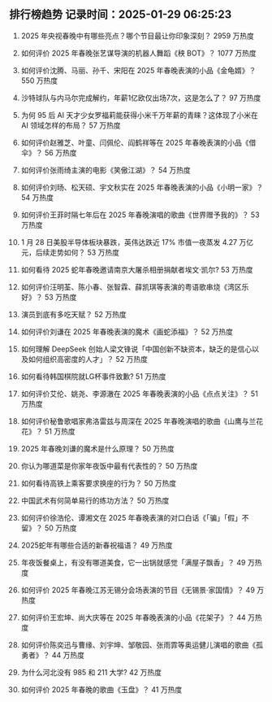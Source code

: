 
## 排行榜趋势 记录时间：2025-01-29 06:25:23
  
  1. 2025 年央视春晚中有哪些亮点？哪个节目最让你印象深刻？ 2959 万热度
    
  2. 如何评价 2025 年春晚张艺谋导演的机器人舞蹈《秧 BOT》？ 1077 万热度
    
  3. 如何评价沈腾、马丽、孙千、宋阳在 2025 年春晚表演的小品《金龟婿》？ 550 万热度
    
  4. 沙特球队与内马尔完成解约，年薪1亿欧仅出场7次，这是怎么了？ 97 万热度
    
  5. 为何 95 后 AI 天才少女罗福莉能获得小米千万年薪的青睐？这体现了小米在 AI 领域怎样的布局？ 57 万热度
    
  6. 如何评价赵雅芝、叶童、闫佩伦、阎鹤祥等在 2025 年春晚表演的小品《借伞》？ 56 万热度
    
  7. 如何评价张雨绮主演的电影《笑傲江湖》？ 54 万热度
    
  8. 如何评价刘旸、松天硕、宇文秋实在 2025 年春晚表演的小品《小明一家》？ 54 万热度
    
  9. 如何评价王菲时隔七年后在 2025 年春晚演唱的歌曲《世界赠予我的》？ 53 万热度
    
  10. 1 月 28 日美股半导体板块暴跌，英伟达跌近 17% 市值一夜蒸发 4.27 万亿元，后续走势如何？ 53 万热度
    
  11. 如何看待 2025 蛇年春晚邀请南京大屠杀相册捐献者埃文·凯尔? 53 万热度
    
  12. 如何评价汪明荃、陈小春、张智霖、薛凯琪等表演的粤语歌串烧《湾区乐好》？ 53 万热度
    
  13. 演员到底有多吃天赋？ 52 万热度
    
  14. 如何评价刘谦在 2025 年春晚表演的魔术《画蛇添福》？ 52 万热度
    
  15. 如何理解 DeepSeek 创始人梁文锋说「中国创新不缺资本，缺乏的是信心以及如何组织高密度的人才」？ 52 万热度
    
  16. 如何看待韩国棋院就LG杯事件致歉? 51 万热度
    
  17. 如何评价艾伦、姚尧、李源澈在 2025 年春晚表演的小品《点点关注》？ 51 万热度
    
  18. 如何评价秘鲁歌唱家弗洛雷兹与周深在 2025 年春晚演唱的歌曲《山鹰与兰花花》？ 51 万热度
    
  19. 2025 年春晚刘谦的魔术是什么原理？ 50 万热度
    
  20. 你认为哪道菜是你家年夜饭中最有代表性的？ 50 万热度
    
  21. 如何看待高铁上乘客要求换座的行为？ 50 万热度
    
  22. 中国武术有何简单易行的练功方法？ 50 万热度
    
  23. 如何评价徐浩伦、谭湘文在 2025 年春晚表演的对口白话《「骗」「假」不留》？ 50 万热度
    
  24. 2025蛇年有哪些合适的新春祝福语？ 49 万热度
    
  25. 年夜饭餐桌上，有没有哪道美食，它一出锅就感觉「满屋子飘香」？ 49 万热度
    
  26. 如何评价 2025 年春晚江苏无锡分会场表演的节目《无锡景·家国情》？ 49 万热度
    
  27. 如何评价王宏坤、尚大庆等在 2025 年春晚表演的小品《花架子》？ 44 万热度
    
  28. 如何评价陈奕迅与曹缘、刘宇坤、邹敬园、张雨霏等奥运健儿演唱的歌曲《孤勇者》？ 44 万热度
    
  29. 为什么河北没有 985 和 211 大学? 42 万热度
    
  30. 如何评价 2025 年春晚的歌曲《玉盘》？ 41 万热度
    